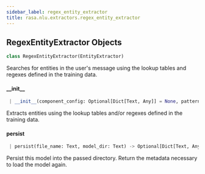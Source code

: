 ```yaml
---
sidebar_label: regex_entity_extractor
title: rasa.nlu.extractors.regex_entity_extractor
---
```


## RegexEntityExtractor Objects

```python
class RegexEntityExtractor(EntityExtractor)
```

Searches for entities in the user&#x27;s message using the lookup tables and regexes
defined in the training data.

#### \_\_init\_\_

```python
 | __init__(component_config: Optional[Dict[Text, Any]] = None, patterns: Optional[List[Dict[Text, Text]]] = None)
```

Extracts entities using the lookup tables and/or regexes defined in the training data.

#### persist

```python
 | persist(file_name: Text, model_dir: Text) -> Optional[Dict[Text, Any]]
```

Persist this model into the passed directory.
Return the metadata necessary to load the model again.


